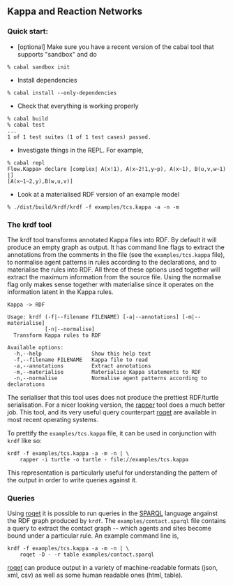 ## Kappa and Reaction Networks

### Quick start:

 * [optional] Make sure you have a recent version of the cabal tool
   that supports "sandbox" and do
```
% cabal sandbox init
```
 * Install dependencies
```
% cabal install --only-dependencies
```
 * Check that everything is working properly
```
% cabal build
% cabal test
...
1 of 1 test suites (1 of 1 test cases) passed.
```
 * Investigate things in the REPL. For example,
```
% cabal repl
Flow.Kappa> declare [complex| A(x!1), A(x~2!1,y~p), A(x~1), B(u,v,w~1) |]
[A(x~1~2,y),B(w,u,v)]
```
 * Look at a materialised RDF version of an example model
```
% ./dist/build/krdf/krdf -f examples/tcs.kappa -a -n -m
```

### The krdf tool

The krdf tool transforms annotated Kappa files into RDF. By default it
will produce an empty graph as output. It has command line flags to
extract the annotations from the comments in the file (see the
`examples/tcs.kappa` file), to normalise agent patterns in rules
according to the declarations, and to materialise the rules into
RDF. All three of these options used together will extract the maximum
information from the source file. Using the normalise flag only makes
sense together with materialise since it operates on the information
latent in the Kappa rules.

```
Kappa -> RDF

Usage: krdf (-f|--filename FILENAME) [-a|--annotations] [-m|--materialise]
            [-n|--normalise]
  Transform Kappa rules to RDF

Available options:
  -h,--help                Show this help text
  -f,--filename FILENAME   Kappa file to read
  -a,--annotations         Extract annotations
  -m,--materialise         Materialise Kappa statements to RDF
  -n,--normalise           Normalise agent patterns according to declarations
```

The serialiser that this tool uses does not produce the prettiest
RDF/turtle serialisation. For a nicer looking version, the
[rapper](http://librdf.org) tool does a much better job. This tool,
and its very useful query counterpart [roqet](http://librdf.org) are
available in most recent operating systems.

To prettify the `examples/tcs.kappa` file, it can be used in
conjunction with `krdf` like so:
```
krdf -f examples/tcs.kappa -a -m -n | \
    rapper -i turtle -o turtle - file://examples/tcs.kappa
```

This representation is particularly useful for understanding the
pattern of the output in order to write queries against it.

### Queries

Using [roqet](http://librdf.org/) it is possible to run queries
in the [SPARQL](http://www.w3.org/TR/sparql11-query/) language
angainst the RDF graph produced by `krdf`. The
`examples/contact.sparql` file contains a query to extract the
contact graph -- which agents and sites become bound under a
particular rule. An example command line is,
```
krdf -f examples/tcs.kappa -a -m -n | \
    roqet -D - -r table examples/contact.sparql
```
[roqet](http://librdf.org) can produce output in a variety of
machine-readable formats (json, xml, csv) as well as some human
readable ones (html, table).
